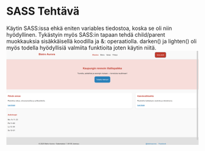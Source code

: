 # SASS Tehtävä

Käytin SASS:issa ehkä eniten variables tiedostoa, koska se oli niin hyödyllinen.
Tykästyin myös SASS:in tapaan tehdä child/parent muokkauksia sisäkkäisellä koodilla ja &: operaatiolla. darken() ja lighten() oli myös todella hyödyllisiä valmiita funktioita joten käytin niitä. 
![Kuvakaappaus](screenshot.png)